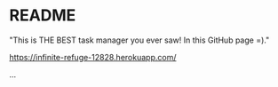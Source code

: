 # README

"This is THE BEST task manager you ever saw!
In this GitHub page =)."

https://infinite-refuge-12828.herokuapp.com/

...